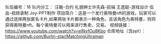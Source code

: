队伍编号：16
队内分工：
汪衡-合约
礼貌绅士许先森-前端
王逸聪-游戏设计
伍岳-视频录制
Joy-PPT制作
项目简介：这是一个发行奥特曼nft的游戏，玩家可以通过选择两张匿名卡片,如果两张卡片都表示一种角色，且该角色为奥特曼，则将获得奥特曼nft。每个奥特曼可以用来进行售卖、交易。
视频链接：https://www.youtube.com/watch?v=elNvfOu8Kbo
仓库地址（含ppt）：https://github.com/Burlin-star/MatchingUltraman
